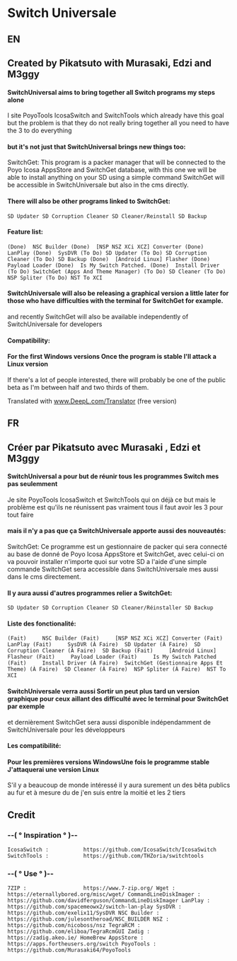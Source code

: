 # Switch Universale


## EN


## Created by Pikatsuto with Murasaki, Edzi and M3ggy ##

#### SwitchUniversal aims to bring together all Switch programs my steps alone

I site PoyoTools IcosaSwitch and SwitchTools which already have this goal but the problem is that they do not really bring together all you need to have the 3 to do everything

#### but it's not just that SwitchUniversal brings new things too:

SwitchGet: This program is a packer manager that will be connected to the Poyo Icosa AppsStore and SwitchGet database, with this one we will be able to install anything on your SD using a simple command
SwitchGet will be accessible in SwitchUniversale but also in the cms directly.

#### There will also be other programs linked to SwitchGet:

`
SD Updater
SD Corruption Cleaner
SD Cleaner/Reinstall
SD Backup
`

#### Feature list:
`
(Done)  NSC Builder
(Done)  [NSP NSZ XCi XCZ] Converter
(Done)  LanPlay
(Done)  SysDVR
(To Do) SD Updater
(To Do) SD Corruption Cleaner
(To Do) SD Backup
(Done)  [Android Linux] Flasher
(Done)  Payload Loader
(Done)  Is My Switch Patched.
(Done)  Install Driver
(To Do) SwitchGet (Apps And Theme Manager)
(To Do) SD Cleaner
(To Do) NSP Spliter
(To Do) NST To XCI
`

#### SwitchUniversale will also be releasing a graphical version a little later for those who have difficulties with the terminal for SwitchGet for example.

and recently SwitchGet will also be available independently of SwitchUniversale for developers

#### Compatibility:
#### For the first Windows versions Once the program is stable I'll attack a Linux version

If there's a lot of people interested, there will probably be one of the public beta as I'm between half and two thirds of them.

Translated with www.DeepL.com/Translator (free version)

## FR

## Créer par Pikatsuto avec Murasaki , Edzi et M3ggy

#### SwitchUniversal a pour but de réunir tous les programmes Switch mes pas seulemment

Je site PoyoTools IcosaSwitch et SwitchTools qui on déjà ce but mais le problème est qu'ils ne réunissent pas vraiment tous il faut avoir les 3 pour tout faire

#### mais il n'y a pas que ça SwitchUniversale apporte aussi des nouveautés:

SwitchGet: Ce programme est un gestionnaire de packer qui sera connecté au base de donné de Poyo Icosa AppsStore et SwitchGet, avec celui-ci on va pouvoir installer n'importe quoi sur votre SD a l'aide d'une simple commande
SwitchGet sera accessible dans SwitchUniversale mes aussi dans le cms directement.

#### Il y aura aussi d'autres programmes relier a SwitchGet:

`
SD Updater
SD Corruption Cleaner
SD Cleaner/Réinstaller
SD Backup
`

#### Liste des fonctionalité:
`
(Fait)     NSC Builder
(Fait)     [NSP NSZ XCi XCZ] Converter
(Fait)     LanPlay
(Fait)     SysDVR
(À Faire)  SD Updater
(À Faire)  SD Corruption Cleaner
(À Faire)  SD Backup
(Fait)     [Android Linux] Flasheur
(Fait)     Payload Loader
(Fait)     Is My Switch Patched
(Fait)     Install Driver
(À Faire)  SwitchGet (Gestionnaire Apps Et Theme)
(À Faire)  SD Cleaner
(À Faire)  NSP Spliter
(À Faire)  NST To XCI
`

#### SwitchUniversale verra aussi Sortir un peut plus tard un version graphique pour ceux aillant des difficulté avec le terminal pour SwitchGet par exemple

et dernièrement SwitchGet sera aussi disponible indépendamment de SwitchUniversale pour les développeurs

#### Les compatibilité:
#### Pour les premières versions WindowsUne fois le programme stable J'attaquerai une version Linux

S'il y a beaucoup de monde intéressé il y aura surement un des bêta publics au fur et à mesure du de j'en suis entre la moitié et les 2 tiers

## Credit 
### --( ° Inspiration ° )--

`
IcosaSwitch :           https://github.com/IcosaSwitch/IcosaSwitch
SwitchTools :           https://github.com/THZoria/switchtools
`

### --( ° Use ° )--
`
7ZIP :                  https://www.7-zip.org/
Wget :                  https://eternallybored.org/misc/wget/
CommandLineDiskImager : https://github.com/davidferguson/CommandLineDiskImager
LanPlay :               https://github.com/spacemeowx2/switch-lan-play
SysDVR :                https://github.com/exelix11/SysDVR
NSC Builder :           https://github.com/julesontheroad/NSC_BUILDER
NSZ :                   https://github.com/nicoboss/nsz
TegraRCM :              https://github.com/eliboa/TegraRcmGUI
Zadig :                 https://zadig.akeo.ie/
HomeBrew AppsStore :    https://apps.fortheusers.org/switch
PoyoTools :             https://github.com/Murasaki64/PoyoTools
`
